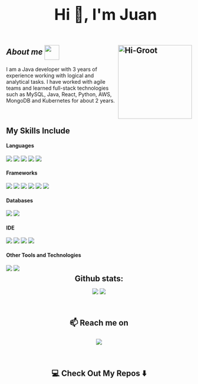   
<div id="user-content-toc">
  
  ## <ul align="center"><summary><h1 style="display: inline-block">Hi 👋, I'm Juan </h1></summary> </ul>
  

</div>

## ***About me*** <img align="center" src="https://media0.giphy.com/media/v1.Y2lkPTc5MGI3NjExeXRrbzIwbHJkaDlrYmpyOGY2M3hkN3NyOXBsYXp2bWh0bzRjb2NhZCZlcD12MV9pbnRlcm5hbF9naWZfYnlfaWQmY3Q9cw/3nleOXC0SNOVlv5nOl/giphy.webp" width="40px"> <img align="right" width=200px alt="Hi-Groot" src="https://tenor.com/es/view/groot-hi-hello-wave-gif-14647165.gif" width="10px" style="position: left; z-index: 2;" /> &nbsp;


I am a Java developer with 3 years of experience working with logical and analytical tasks. I have worked with agile teams and learned full-stack technologies such as MySQL, Java, React, Python, AWS, MongoDB and Kubernetes for about 2 years.

<br>

## My Skills Include

<h4> Languages </h4>
<span> 
  <img src="https://img.shields.io/badge/Java-ED8B00?style=for-the-badge&logo=java&logoColor=white">
  <img src="https://img.shields.io/badge/python-3670A0?style=for-the-badge&logo=python&logoColor=ffdd54">
  <img src="https://img.shields.io/badge/HTML5-E34F26?style=for-the-badge&logo=html5&logoColor=white">
  <img src="https://img.shields.io/badge/CSS3-1572B6?style=for-the-badge&logo=css3&logoColor=white">
  <img src="https://img.shields.io/badge/JavaScript-F7DF1E?style=for-the-badge&logo=javascript&logoColor=black">
</span>

<h4> Frameworks </h4>
<span>
  <img src="https://img.shields.io/badge/spring-%236DB33F.svg?style=for-the-badge&logo=spring&logoColor=white">
  <img src="https://img.shields.io/badge/node.js-6DA55F?style=for-the-badge&logo=node.js&logoColor=white">
  <img src="https://img.shields.io/badge/react-%2320232a.svg?style=for-the-badge&logo=react&logoColor=%2361DAFB">
  <img src="https://img.shields.io/badge/Next-black?style=for-the-badge&logo=next.js&logoColor=white">
  <img src="https://img.shields.io/badge/flask-%23000.svg?style=for-the-badge&logo=flask&logoColor=white">
  <img src="https://img.shields.io/badge/Bootstrap-563D7C?style=for-the-badge&logo=bootstrap&logoColor=white">
</span>

<h4> Databases </h4>
<span>
  <img src="https://img.shields.io/badge/MySQL-00000F?style=for-the-badge&logo=mysql&logoColor=white">
  <img src="https://img.shields.io/badge/MongoDB-%234ea94b.svg?style=for-the-badge&logo=mongodb&logoColor=white">
</span>

<h4> IDE </h4>
<span>
<img src="https://img.shields.io/badge/IntelliJIDEA-000000.svg?style=for-the-badge&logo=intellij-idea&logoColor=white">
<img src="https://img.shields.io/badge/Visual_Studio_Code-0078D4?style=for-the-badge&logo=visual%20studio%20code&logoColor=white">
<img src="https://img.shields.io/badge/jupyter-%23FA0F00.svg?style=for-the-badge&logo=jupyter&logoColor=white">
<img src="https://img.shields.io/badge/pycharm-143?style=for-the-badge&logo=pycharm&logoColor=black&color=black&labelColor=green">

<h4> Other Tools and Technologies </h4>
<span>
  <img src="https://img.shields.io/badge/Git-F05032?style=for-the-badge&logo=git&logoColor=white">
  <img src="https://img.shields.io/badge/AWS-%23FF9900.svg?style=for-the-badge&logo=amazon-aws&logoColor=white">

</span>

<div align="center"> 
<h2 align="center" style="margin: 5px 10px;">Github stats:</h2> 

[![](https://github-readme-stats.vercel.app/api?username=juancarlosp94&show_icons=true&theme=codeSTACKr&hide_border=true&locale=en)](https://github.com/juancarlosp94) 
[![](https://github-readme-streak-stats.herokuapp.com/?user=juancarlosp94&theme=dark)](https://github.com/juancarlosp94) 
</div> 

<br>

<h2><p align="center">📫 Reach me on</p></h2>

<h3 align="center">
  <a href="https://www.linkedin.com/in/juancarlosperdigon/" ><img src="https://img.shields.io/badge/linkedin-%230077B5.svg?style=for-the-badge&logo=linkedin&logoColor=white"></a>
</h3>
<br>
<h2 align="center">💻 Check Out My Repos ⬇️</h2>

